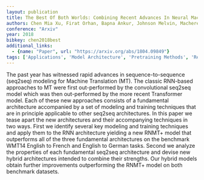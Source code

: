 ```yaml
---
layout: publication
title: The Best Of Both Worlds: Combining Recent Advances In Neural Machine Translation
authors: Chen Mia Xu, Firat Orhan, Bapna Ankur, Johnson Melvin, Macherey Wolfgang, Foster George, Jones Llion, Parmar Niki, Schuster Mike, Chen Zhifeng, Wu Yonghui, Hughes Macduff
conference: "Arxiv"
year: 2018
bibkey: chen2018best
additional_links:
  - {name: "Paper", url: "https://arxiv.org/abs/1804.09849"}
tags: ['Applications', 'Model Architecture', 'Pretraining Methods', 'Reinforcement Learning', 'Tools', 'Training Techniques', 'Transformer']
---
```

The past year has witnessed rapid advances in sequence-to-sequence (seq2seq) modeling for Machine Translation (MT). The classic RNN-based approaches to MT were first out-performed by the convolutional seq2seq model which was then out-performed by the more recent Transformer model. Each of these new approaches consists of a fundamental architecture accompanied by a set of modeling and training techniques that are in principle applicable to other seq2seq architectures. In this paper we tease apart the new architectures and their accompanying techniques in two ways. First we identify several key modeling and training techniques and apply them to the RNN architecture yielding a new RNMT+ model that outperforms all of the three fundamental architectures on the benchmark WMT14 English to French and English to German tasks. Second we analyze the properties of each fundamental seq2seq architecture and devise new hybrid architectures intended to combine their strengths. Our hybrid models obtain further improvements outperforming the RNMT+ model on both benchmark datasets.
